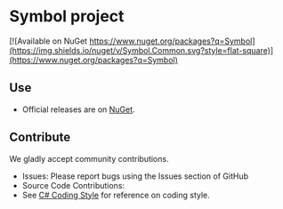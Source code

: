 # Symbol project
[![Available on NuGet https://www.nuget.org/packages?q=Symbol](https://img.shields.io/nuget/v/Symbol.Common.svg?style=flat-square)](https://www.nuget.org/packages?q=Symbol)

## Use

* Official releases are on [NuGet](https://www.nuget.org/packages?q=Symbol).


## Contribute

We gladly accept community contributions.

* Issues: Please report bugs using the Issues section of GitHub
* Source Code Contributions:
* See [C# Coding Style](https://github.com/symbolspace/Symbol/wiki/C%23-Coding-Style) for reference on coding style.